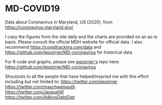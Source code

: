 # MD-COVID19
Data about Coronavirus in Maryland, US (2020), from https://coronavirus.maryland.gov/

I copy the figures from the site daily and the charts are provided on an as-is basis. Please consult the official MDH website for official data. I also recommend https://covidtracking.com/data and https://github.com/jepoirrier/MD-coronavirus for historical data. 

For R code and graphs, please see <a href="https://twitter.com/jepoirrier">jepoirrier's</a> repo here: https://github.com/jepoirrier/MD-coronavirus 

Shoutouts to all the people that have helped/inspried me with this effort including but not limited to:
https://twitter.com/jepoirrier <br>
https://twitter.com/maschweisguth <br>
https://twitter.com/JauquetW <br>
https://twitter.com/AdkinsDebtDiet <br>
